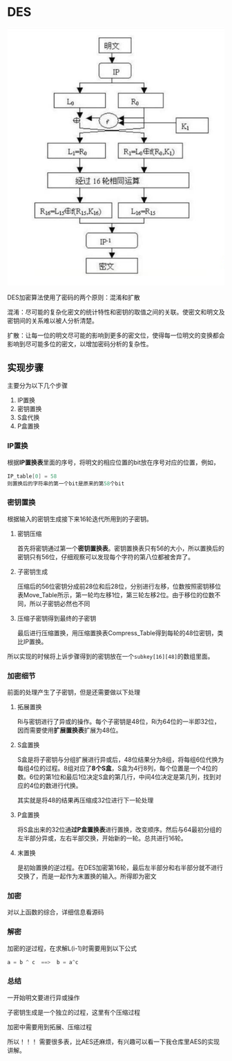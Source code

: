 # DES
![DES](/des.png)

DES加密算法使用了密码的两个原则：混淆和扩散

 混淆：尽可能的复杂化密文的统计特性和密钥的取值之间的关联。使密文和明文及密钥间的关系难以被人分析清楚。

 扩散：让每一位的明文尽可能的影响到更多的密文位，使得每一位明文的变换都会影响到尽可能多位的密文，以增加密码分析的复杂性。

## 实现步骤

主要分为以下几个步骤

1. IP置换
2. 密钥置换
3. S盒代换
4. P盒置换

### IP置换

根据**IP置换表**里面的序号，将明文的相应位置的bit放在序号对应的位置，例如，

``` c
IP_table[0] = 58
则置换后的字符串的第一个bit是原来的第58个bit
```

### 密钥置换

根据输入的密钥生成接下来16轮迭代所用到的子密钥。

1. 密钥压缩

   首先将密钥通过第一个**密钥置换表**。密钥置换表只有56的大小，所以置换后的密钥只有56位，仔细观察可以发现每个字符的第八位都被舍弃了。

2. 子密钥生成

   压缩后的56位密钥分成前28位和后28位，分别进行左移，位数按照密钥移位表Move_Table所示，第一轮均左移1位，第三轮左移2位。由于移位的位数不同，所以子密钥必然也不同

3. 压缩子密钥得到最终的子密钥

   最后进行压缩置换，用压缩置换表Compress_Table得到每轮的48位密钥，类比IP置换。

所以实现的时候将上诉步骤得到的密钥放在一个`subkey[16][48]`的数组里面。

### 加密细节

前面的处理产生了子密钥，但是还需要做以下处理

1. 拓展置换

   Ri与密钥进行了异或的操作。每个子密钥是48位，Ri为64位的一半即32位，因而需要使用**扩展置换表**扩展为48位。

2. S盒置换

   S盒是将子密钥与分组扩展进行异或后，48位结果分为8组，将每组6位代换为每组4位的过程。8组对应了**8个S盒**，S盒为4行8列，每个位置是一个4位的数。6位的第1位和最后1位决定S盒的第几行，中间4位决定是第几列，找到对应的4位的数进行代换。

   其实就是将48的结果再压缩成32位进行下一轮处理

3. P盒置换

   将S盒出来的32位通**过P盒置换表**进行置换，改变顺序。然后与64最初分组的左半部分异或，左右半部交换，开始新的一轮。总共进行16轮。

4. 末置换

   是初始置换的逆过程。在DES加密第16轮，最后左半部分和右半部分就不进行交换了，而是一起作为末置换的输入。所得即为密文

### 加密

对以上函数的综合，详细信息看源码

### 解密

加密的逆过程，在求解L(i-1)时需要用到以下公式

``` c++
a = b ^ c  ==>  b = a^c
```

### 总结

一开始明文要进行异或操作

子密钥生成是一个独立的过程，这里有个压缩过程

加密中需要用到拓展、压缩过程

所以！！！ 需要很多表，比AES还麻烦，有兴趣可以看一下我仓库里AES的实现讲解。
